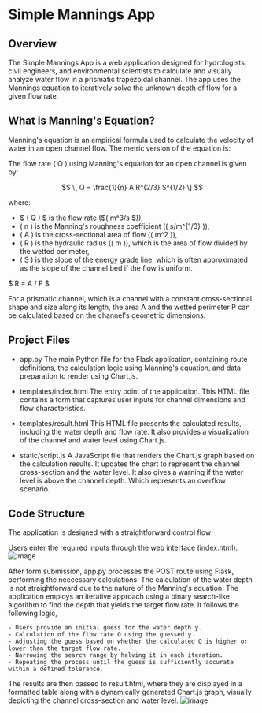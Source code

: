 # Simple Mannings App

## Overview
The Simple Mannings App is a web application designed for hydrologists, civil engineers, and environmental scientists to calculate and visually analyze water flow in a prismatic trapezoidal channel. The app uses the Mannings equation to iteratively solve the unknown depth of flow for a given flow rate. 

## What is Manning's Equation?
Manning's equation is an empirical formula used to calculate the velocity of water in an open channel flow. The metric version of the equation is:

The flow rate \( Q \) using Manning's equation for an open channel is given by:

$$ \[ Q = \frac{1}{n} A R^{2/3} S^{1/2} \] $$

where:

- $ \( Q \) $ is the flow rate ($\( m^3/s \$)),
- \( n \) is the Manning's roughness coefficient (\( s/m^{1/3} \)),
- \( A \) is the cross-sectional area of flow (\( m^2 \)),
- \( R \) is the hydraulic radius (\( m \)), which is the area of flow divided by the wetted perimeter,
- \( S \) is the slope of the energy grade line, which is often approximated as the slope of the channel bed if the flow is uniform.

$ R = A / P $

For a prismatic channel, which is a channel with a constant cross-sectional shape and size along its length, the area A and the wetted perimeter P can be calculated based on the channel's geometric dimensions.


## Project Files
- app.py
The main Python file for the Flask application, containing route definitions, the  calculation logic using Manning's equation, and data preparation to render using Chart.js.

- templates/index.html
The entry point of the application. This HTML file contains a form that captures user inputs for channel dimensions and flow characteristics.

- templates/result.html
This HTML file presents the calculated results, including the water depth and flow rate. It also provides a visualization of the channel and water level using Chart.js.

- static/script.js
A JavaScript file that renders the Chart.js graph based on the calculation results. It updates the chart to represent the channel cross-section and the water level. It also gives a warning if the water level is above the channel depth. Which represents an overflow scenario.

## Code Structure
The application is designed with a straightforward control flow:

Users enter the required inputs through the web interface (index.html).
![image](https://github.com/briandubya/simple-mannings-app/assets/61367457/dc160f54-1b17-4578-bc9e-1858c8fcd495)

After form submission, app.py processes the POST route using Flask, performing the neccessary calculations. 
The calculation of the water depth is not straightforward due to the nature of the Manning's equation. The application employs an iterative approach using a binary search-like algorithm to find the depth that yields the target flow rate. It follows the following logic, 

    - Users provide an initial guess for the water depth y.
    - Calculation of the flow rate Q using the guessed y.
    - Adjusting the guess based on whether the calculated Q is higher or lower than the target flow rate.
    - Narrowing the search range by halving it in each iteration.
    - Repeating the process until the guess is sufficiently accurate within a defined tolerance.

The results are then passed to result.html, where they are displayed in a formatted table along with a dynamically generated Chart.js graph, visually depicting the channel cross-section and water level.
![image](https://github.com/briandubya/simple-mannings-app/assets/61367457/0872a267-4851-49ca-9144-3d7a236ea975)
